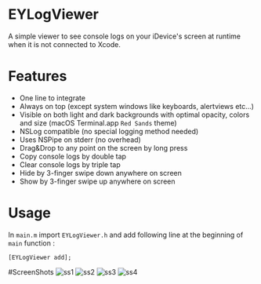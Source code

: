 # EYLogViewer
A simple viewer to see console logs on your iDevice's screen at runtime when it is not connected to Xcode.

# Features

 - One line to integrate
 - Always on top (except system windows like keyboards, alertviews etc...)
 - Visible on both light and dark backgrounds with optimal opacity, colors and size (macOS Terminal.app `Red Sands` theme)
 - NSLog compatible (no special logging method needed)
 - Uses NSPipe on stderr (no overhead)
 - Drag&Drop to any point on the screen by long press
 - Copy console logs by double tap
 - Clear console logs by triple tap
 - Hide by 3-finger swipe down anywhere on screen
 - Show by 3-finger swipe up anywhere on screen

# Usage

In `main.m` import `EYLogViewer.h` and add following line at the beginning of `main` function :

`[EYLogViewer add];`


#ScreenShots
![ss1](https://cloud.githubusercontent.com/assets/1222652/13434323/c2bc7be8-e018-11e5-8578-c265730912ad.png)
![ss2](https://cloud.githubusercontent.com/assets/1222652/13434325/c2db4834-e018-11e5-9727-bc1747d114c5.png)
![ss3](https://cloud.githubusercontent.com/assets/1222652/13434326/c2f42da4-e018-11e5-857c-e995a8686bbb.png)
![ss4](https://cloud.githubusercontent.com/assets/1222652/13434327/c2f4eb36-e018-11e5-8e35-9bacfad52bc7.png)
